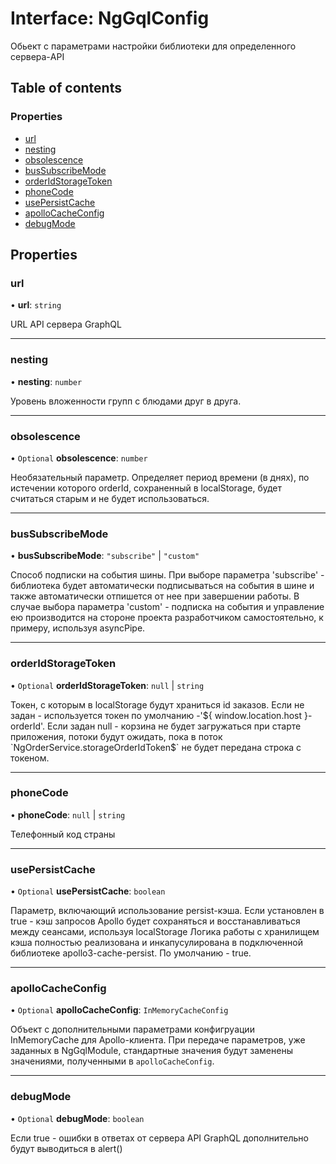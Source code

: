 # Interface: NgGqlConfig

Обьект с параметрами настройки библиотеки для определенного сервера-API

## Table of contents

### Properties

- [url](NgGqlConfig.md#url)
- [nesting](NgGqlConfig.md#nesting)
- [obsolescence](NgGqlConfig.md#obsolescence)
- [busSubscribeMode](NgGqlConfig.md#bussubscribemode)
- [orderIdStorageToken](NgGqlConfig.md#orderidstoragetoken)
- [phoneCode](NgGqlConfig.md#phonecode)
- [usePersistCache](NgGqlConfig.md#usepersistcache)
- [apolloCacheConfig](NgGqlConfig.md#apollocacheconfig)
- [debugMode](NgGqlConfig.md#debugmode)

## Properties

### url

• **url**: `string`

URL API сервера GraphQL

___

### nesting

• **nesting**: `number`

Уровень вложенности групп с блюдами друг в друга.

___

### obsolescence

• `Optional` **obsolescence**: `number`

Необязательный параметр.
Определяет период времени (в днях), по истечении которого orderId, сохраненный в localStorage, будет считаться старым и не будет использоваться.

___

### busSubscribeMode

• **busSubscribeMode**: ``"subscribe"`` \| ``"custom"``

Способ подписки на события шины.
При выборе параметра 'subscribe' - библиотека будет автоматически подписываться на события в шине и также автоматически отпишется от нее при завершении работы.
В случае выбора параметра 'custom' - подписка на события и управление ею производится на стороне проекта разработчиком самостоятельно, к примеру, используя asyncPipe.

___

### orderIdStorageToken

• `Optional` **orderIdStorageToken**: ``null`` \| `string`

Токен, с которым в localStorage будут храниться id заказов.
Если не задан - используется токен по умолчанию -'${ window.location.host }-orderId'.
Если задан null - корзина не будет загружаться при старте приложения, потоки будут ожидать,
пока в поток `NgOrderService.storageOrderIdToken$` не будет передана строка с токеном.

___

### phoneCode

• **phoneCode**: ``null`` \| `string`

Телефонный код страны

___

### usePersistCache

• `Optional` **usePersistCache**: `boolean`

Параметр, включающий использование persist-кэша.
Если установлен в true - кэш запросов Apollo будет сохраняться и восстанавливаться между сеансами, используя localStorage
Логика работы с хранилищем кэша полностью реализована и инкапусулирована в подключенной библиотеке apollo3-cache-persist.
По умолчанию - true.

___

### apolloCacheConfig

• `Optional` **apolloCacheConfig**: `InMemoryCacheConfig`

Объект с дополнительными параметрами конфигруации InMemoryCache для Apollo-клиента.
При передаче параметров, уже заданных в NgGqlModule, стандартные значения будут заменены значениями, полученными в `apolloCacheConfig`.

___

### debugMode

• `Optional` **debugMode**: `boolean`

Если true - ошибки в ответах от сервера API GraphQL дополнительно будут выводиться в alert()
